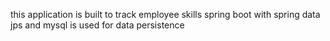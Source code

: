this application is built to track employee skills
spring boot with spring data jps and mysql is used for data persistence